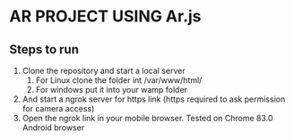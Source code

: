 # AR PROJECT USING Ar.js

## Steps to run

1. Clone the repository and start a local server
    1) For Linux clone the folder int /var/www/html/
    2) For windows put it into your wamp folder
2. And start a ngrok server for https link (https required to ask permission for camera access)
3. Open the ngrok link in your mobile browser.
Tested on Chrome 83.0 Android browser
    

